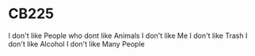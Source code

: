 # CB225

I don't like People who dont like Animals
I don't like Me
I don't like Trash
I don't like Alcohol
I don't like Many People